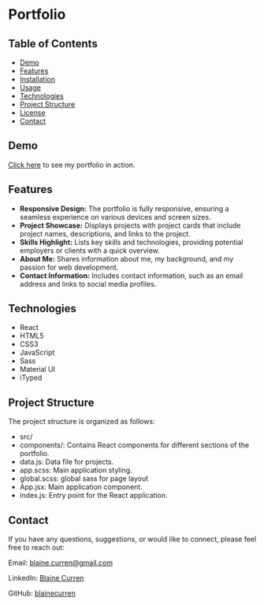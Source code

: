 # Portfolio

## Table of Contents

- [Demo](#demo)
- [Features](#features)
- [Installation](#installation)
- [Usage](#usage)
- [Technologies](#technologies)
- [Project Structure](#project-structure)
- [License](#license)
- [Contact](#contact)

## Demo

[Click here](https://beamish-pastelito-94935e.netlify.app/) to see my portfolio in action.

## Features

- **Responsive Design:** The portfolio is fully responsive, ensuring a seamless experience on various devices and screen sizes.
- **Project Showcase:** Displays projects with project cards that include project names, descriptions, and links to the project.
- **Skills Highlight:** Lists key skills and technologies, providing potential employers or clients with a quick overview.
- **About Me:** Shares information about me, my background, and my passion for web development.
- **Contact Information:** Includes contact information, such as an email address and links to social media profiles.

## Technologies

- React
- HTML5
- CSS3
- JavaScript
- Sass
- Material UI
- iTyped

## Project Structure

The project structure is organized as follows:

- src/
- components/: Contains React components for different sections of the portfolio.
- data.js: Data file for projects.
- app.scss: Main application styling.
- global.scss: global sass for page layout
- App.jsx: Main application component.
- index.js: Entry point for the React application.

## Contact

If you have any questions, suggestions, or would like to connect, please feel free to reach out:

Email: blaine.curren@gmail.com

LinkedIn: [Blaine Curren](https://www.linkedin.com/in/blaine-curren-27657690)

GitHub: [blainecurren](https://github.com/blainecurren)
